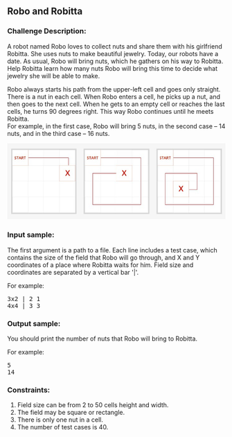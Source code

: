 <h2>Robo and Robitta</h2>

<h3>Challenge Description:</h3>

<p>
    A robot named Robo loves to collect nuts and share them with his girlfriend Robitta. She uses nuts to make beautiful
    jewelry. Today, our robots have a date. As usual, Robo will bring nuts, which he gathers on his way to Robitta.
    Help Robitta learn how many nuts Robo will bring this time to decide what jewelry she will be able to make.
</p>

<p>
    Robo always starts his path from the upper-left cell and goes only straight. There is a nut in each cell. When Robo
    enters a cell, he picks up a nut, and then goes to the next cell. When he gets to an empty cell or reaches the last
    cells, he turns 90 degrees right. This way Robo continues until he meets Robitta. <br>
    For example, in the first case, Robo will bring 5 nuts, in the second case &#x2013; 14 nuts, and in the third case &#x2013; 16 nuts.
<br>
</p>

<p>
    <img src="assets/fig-1.png" alt="Figure 1">
</p>

<h3>Input sample:</h3>

<p>
    The first argument is a path to a file.  Each line includes a test case, which contains the size of the field that
    Robo will go through, and X and Y coordinates of a place where Robitta waits for him. Field size and coordinates
    are separated by a vertical bar &apos;|&apos;.
</p>

<p>
    For example:
</p>

<pre class="description-input-output">3x2 | 2 1
4x4 | 3 3</pre>

<h3>Output sample:</h3>

<p>
    You should print the number of nuts that Robo will bring to Robitta.
</p>

<p>
    For example:
</p>

<pre class="description-input-output">5
14</pre>

<h3>Constraints:</h3>
<ol>
<li>Field size can be from 2 to 50 cells height and width.</li>
<li>The field may be square or rectangle. </li>
<li>There is only one nut in a cell.</li>
<li>The number of test cases is 40.</li>
</ol>
